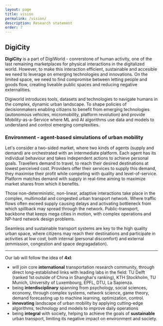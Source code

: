 ```yaml
---
layout: page
title: vision
permalink: /vision/
description: Research statement
order: 7
---
```


## DigiCity
**DigiCity** is a part of DigiWorld - conrerstone of human activity, one of the last remaining marketplaces for physical interactions in the digitalized world. 
However, to make this interaction efficient, sustainable and accesible we need to leverage on emerging technologies and innovations. 
On the limited space, we need to find compromise between letting people and goods flow, creating liveable public spaces and reducing negative externalities.

Digiworld introduces tools, datasets and technologies to navigate humans in the complex, dynamic urban landscape. To shape policies of decisionmakers enabling citizens to benefit from emerging technologies (autonomous vehicles, micromobility, platform revolution) and provide Mobility-as-a-Service where ML and AI algorithms use data and models to understand and control emerging complexities.

### Environment - agent-based simulations of urban mobility
Let's consider a two-sided market, where two kinds of agents (supply and demand) are orchestrated with an intermediate platform. Each agent has its individual behaviour and takes independent actions to achieve personal goals. 
Travellers demand to travel, to reach their desired destinations at lowest perceived cost. 
Providers offer their services to supply this demand, they maximise their profit while competing with quality and level-of-service.
Platform matches demand with supply in real-time aiming to maximize market shares from which it benefits.

Those non-deterministic, non-linear, adaptive interactions take place in the complex, multimodal and congested urban transport network. Where traffic flows often exceed supply causing delays and activating bottleneck from which spillback may spread through the network. Public-transport, backbone that keeps mega cities in motion, with complex operations and NP-hard network design problems. 

Seamless and sustainable transport systems are key to the high quality urban space, where citizens may reach their destinations and participate in activities at low cost, both internal (personal discomfort) and external (emmission, congestion and space degragadation).

---
Our lab will follow the idea of **4xI**:
* will join core **international** transportation research community, through direct long-established links with leading labs in the field: TU Delft (ranked 1st outside of China in Shanghai's ranking), KTH Stockholm, TU Munich, University of Luxembourg, EPFL, DTU, La Sapienza.
* being **interdisciplinary** spanning from psychology, social sciences, economy, through complex systems, network science, game theory, demand forecasting up to machine learning, optimization, control.
* **innovating** landscape of urban mobility by applying cutting-edge algorithms, technology and models to improve daily operations
* being **integral** with society, helping to achieve the goals of **sustainable** urban transport, limiting its negative impact on environment and society.







